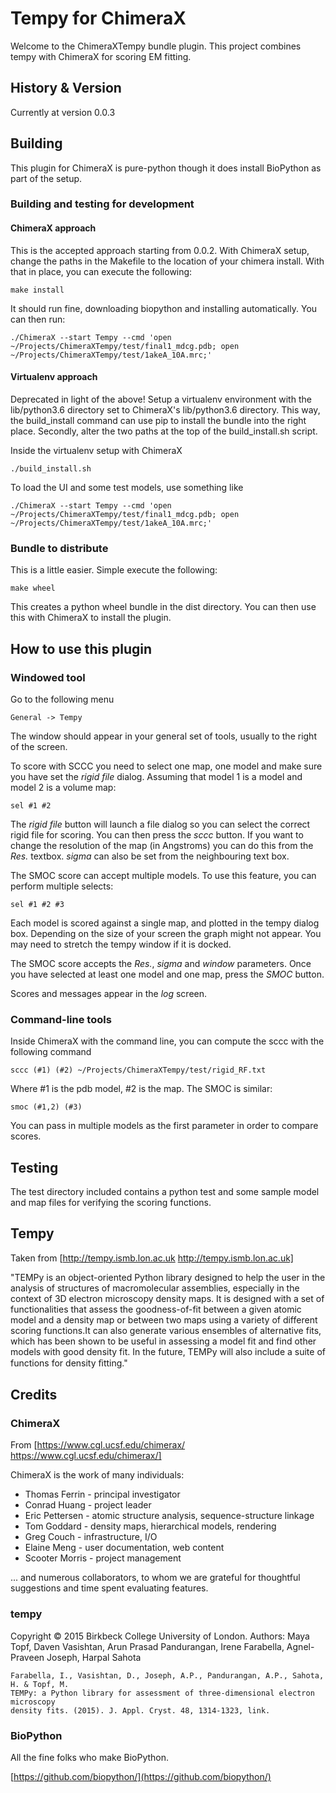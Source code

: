 # Tempy for ChimeraX

Welcome to the ChimeraXTempy bundle plugin. This project combines tempy with ChimeraX for scoring EM fitting.

## History & Version
Currently at version 0.0.3

## Building

This plugin for ChimeraX is pure-python though it does install BioPython as part of the setup.

### Building and testing for development

#### ChimeraX approach

This is the accepted approach starting from 0.0.2. With ChimeraX setup, change the paths in the Makefile to the location of your chimera install. With that in place, you can execute the following:

    make install

It should run fine, downloading biopython and installing automatically. You can then run:

    ./ChimeraX --start Tempy --cmd 'open ~/Projects/ChimeraXTempy/test/final1_mdcg.pdb; open ~/Projects/ChimeraXTempy/test/1akeA_10A.mrc;'

#### Virtualenv approach

Deprecated in light of the above! Setup a virtualenv environment with the lib/python3.6 directory set to ChimeraX's lib/python3.6 directory. This way, the build_install command can use pip to install the bundle into the right place. Secondly, alter the two paths at the top of the build_install.sh script.

Inside the virtualenv setup with ChimeraX

    ./build_install.sh

To load the UI and some test models, use something like

    ./ChimeraX --start Tempy --cmd 'open ~/Projects/ChimeraXTempy/test/final1_mdcg.pdb; open ~/Projects/ChimeraXTempy/test/1akeA_10A.mrc;'

### Bundle to distribute

This is a little easier. Simple execute the following:

    make wheel

This creates a python wheel bundle in the dist directory. You can then use this with ChimeraX to install the plugin.

## How to use this plugin

### Windowed tool

Go to the following menu

    General -> Tempy

The window should appear in your general set of tools, usually to the right of the screen.

To score with SCCC you need to select one map, one model and make sure you have set the *rigid file* dialog. Assuming that model 1 is a model and model 2 is a volume map:

    sel #1 #2 

The *rigid file* button will launch a file dialog so you can select the correct rigid file for scoring. You can then press the *sccc* button. If you want to change the resolution of the map (in Angstroms) you can do this from the *Res.* textbox. *sigma* can also be set from the neighbouring text box.

The SMOC score can accept multiple models. To use this feature, you can perform multiple selects:

    sel #1 #2 #3

Each model is scored against a single map, and plotted in the tempy dialog box. Depending on the size of your screen the graph might not appear. You may need to stretch the tempy window if it is docked.

The SMOC score accepts the *Res.*, *sigma* and *window* parameters. Once you have selected at least one model and one map, press the *SMOC* button.

Scores and messages appear in the *log* screen.

### Command-line tools
Inside ChimeraX with the command line, you can compute the sccc with the following command

    sccc (#1) (#2) ~/Projects/ChimeraXTempy/test/rigid_RF.txt

Where #1 is the pdb model, #2 is the map. The SMOC is similar:

    smoc (#1,2) (#3)

You can pass in multiple models as the first parameter in order to compare scores.

## Testing

The test directory included contains a python test and some sample model and map files for verifying the scoring functions.

## Tempy

Taken from [http://tempy.ismb.lon.ac.uk http://tempy.ismb.lon.ac.uk] 

"TEMPy is an object-oriented Python library designed to help the user in the analysis of structures of macromolecular assemblies, especially in the context of 3D electron microscopy density maps. It is designed with a set of functionalities that assess the goodness-of-fit between a given atomic model and a density map or between two maps using a variety of different scoring functions.It can also generate various ensembles of alternative fits, which has been shown to be useful in assessing a model fit and find other models with good density fit. In the future, TEMPy will also include a suite of functions for density ﬁtting."


## Credits

### ChimeraX

From [https://www.cgl.ucsf.edu/chimerax/ https://www.cgl.ucsf.edu/chimerax/]

ChimeraX is the work of many individuals:

- Thomas Ferrin - principal investigator
- Conrad Huang - project leader
- Eric Pettersen - atomic structure analysis, sequence-structure linkage
- Tom Goddard - density maps, hierarchical models, rendering
- Greg Couch - infrastructure, I/O
- Elaine Meng - user documentation, web content
- Scooter Morris - project management 

... and numerous collaborators, to whom we are grateful for thoughtful suggestions and time spent evaluating features. 

### tempy
Copyright © 2015 Birkbeck College University of London.
Authors: Maya Topf, Daven Vasishtan, Arun Prasad Pandurangan, Irene Farabella, Agnel-Praveen Joseph, Harpal Sahota

    Farabella, I., Vasishtan, D., Joseph, A.P., Pandurangan, A.P., Sahota, H. & Topf, M.
    TEMPy: a Python library for assessment of three-dimensional electron microscopy 
    density fits. (2015). J. Appl. Cryst. 48, 1314-1323, link.

### BioPython

All the fine folks who make BioPython.

[https://github.com/biopython/](https://github.com/biopython/)
